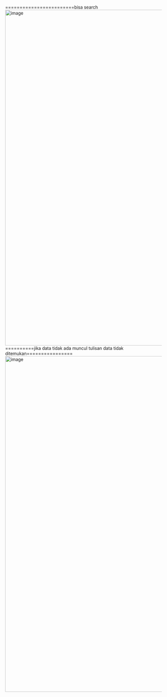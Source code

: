 ========================bisa search
<img width="1919" height="1079" alt="image" src="https://github.com/user-attachments/assets/e5203566-b6df-4ca0-a189-21a0e566d4df" />
==========jika data tidak ada muncul tulisan data tidak ditemukan================
<img width="1919" height="1079" alt="image" src="https://github.com/user-attachments/assets/1163ce8f-fdd9-4f7d-9f6f-f5c5b1593b40" />
